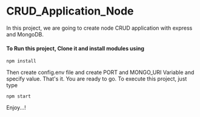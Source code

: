# CRUD_Application_Node
In this project, we are going to create node CRUD application with express and MongoDB.

#### To Run this project, Clone it and install modules using
```
npm install
```

Then create config.env file and create PORT and MONGO_URI Variable and specify value.
That's it. You are ready to go. To execute this project, just type
```
npm start
```

Enjoy...!
